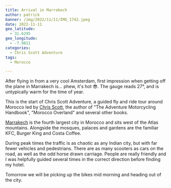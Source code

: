 ```yaml
---
title: Arrival in Marrakech
author: patrick
banner: /img/2022/11/11/IMG_1742.jpeg
date: 2022-11-11
geo_latitude: 
  - 31.6295
geo_longitude:
  - -7.9811
categories:
  - Chris Scott Adventure
tags:
  - Morocco

---
```


After flying in from a very cool Amsterdam, first impression when getting off the plane in Marrakech is... phew, it's hot 😎. The gauge reads 27°, and is untypically warm for the time of year.

This is the start of Chris Scott Adventure, a guided fly and ride tour around Morocco led by [Chris Scott](https://sahara-overland.com/about-chris-scott/), the author of "The Adventure Motorcycling Handbook", "Morocco Overland" and several other books. 

<!--more-->

[Marrakech](https://en.wikipedia.org/wiki/Marrakesh?wprov=sfti1) is the fourth largest city in Morocco and sits west of the Atlas mountains. Alongside the mosques, palaces and gardens are the familiar KFC, Burger King and Costa Coffee.  

During peak times the traffic is as chaotic as any Indian city, but with far fewer vehicles and pedestrians. There are as many scooters as cars on the road, as well as the odd horse drawn carriage. People are really friendly and I was helpfully guided several times in the correct direction before finding my hotel. 

Tomorrow we will be picking up the bikes mid morning and heading out of the city. 
